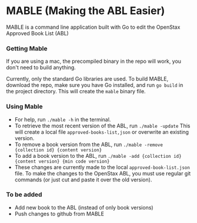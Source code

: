 # MABLE (Making the ABL Easier)

MABLE is a command line application built with Go to edit the OpenStax Approved Book List (ABL)

### Getting Mable

If you are using a mac, the precompiled binary in the repo will work, you don't need to build anything.

Currently, only the standard Go libraries are used. To build MABLE, download the repo, make sure you have Go installed, and run `go build` in the project directory. This will create the `mable` binary file. 

### Using Mable

* For help, run `./mable -h` in the terminal.
* To retrieve the most recent version of the ABL, run `./mable -update` This will create a local file `approved-books-list,json` or overwrite an existing version.
* To remove a book version from the ABL, run `./mable -remove {collection id} {content version}`
* To add a book version to the ABL, run `./mable -add {collection id} {content version} {min code version}`
* These changes are currently made to the local `approved-book-list.json` file. To make the changes to the OpenStax ABL, you must use regular git commands (or just cut and paste it over the old version).

### To be added

* Add new book to the ABL (instead of only book versions)
* Push changes to github from MABLE

